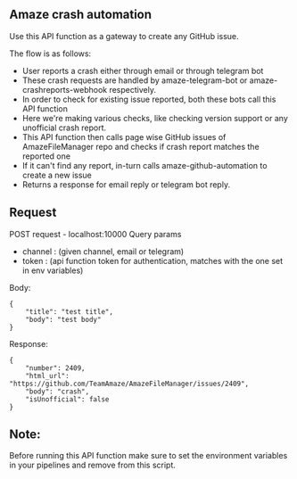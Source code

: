Amaze crash automation
---
Use this API function as a gateway to create any GitHub issue.

The flow is as follows:
- User reports a crash either through email or through telegram bot
- These crash requests are handled by amaze-telegram-bot or amaze-crashreports-webhook respectively.
- In order to check for existing issue reported, both these bots call this API function
- Here we're making various checks, like checking version support or any unofficial crash report.
- This API function then calls page wise GitHub issues of AmazeFileManager repo and checks if crash report matches the reported one
- If it can't find any report, in-turn calls amaze-github-automation to create a new issue
- Returns a response for email reply or telegram bot reply.

Request
---
POST request - localhost:10000
Query params
- channel : (given channel, email or telegram)
- token : (api function token for authentication, matches with the one set in env variables)

Body:
```
{
    "title": "test title",
    "body": "test body"
}
```

Response:
```
{
    "number": 2409,
    "html_url": "https://github.com/TeamAmaze/AmazeFileManager/issues/2409",
    "body": "crash",
    "isUnofficial": false
}
```

Note:
---
Before running this API function make sure to set the environment variables in your pipelines and remove from this script.